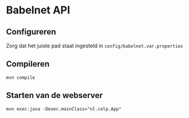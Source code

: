 Babelnet API
============

Configureren
------------
Zorg dat het juiste pad staat ingesteld in `config/babelnet.var.properties`


Compileren
----------
`mvn compile`

Starten van de webserver
------------------------
`mvn exec:java -Dexec.mainClass="nl.celp.App"`